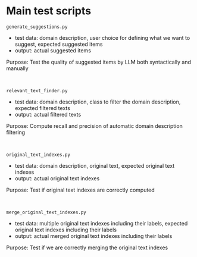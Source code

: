 # Main test scripts

`generate_suggestions.py`
- test data: domain description, user choice for defining what we want to suggest, expected suggested items
- output: actual suggested items

Purpose: Test the quality of suggested items by LLM both syntactically and manually

<br />


`relevant_text_finder.py`
- test data: domain description, class to filter the domain description, expected filtered texts
- output: actual filtered texts

Purpose: Compute recall and precision of automatic domain description filtering

<br />


`original_text_indexes.py`
- test data: domain description, original text, expected original text indexes
- output: actual original text indexes

Purpose: Test if original text indexes are correctly computed


<br />

`merge_original_text_indexes.py`
- test data: multiple original text indexes including their labels, expected original text indexes including their labels
- output: actual merged original text indexes including their labels

Purpose: Test if we are correctly merging the original text indexes